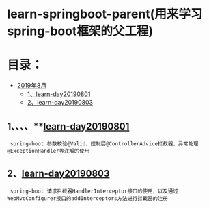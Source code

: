 # learn-springboot-parent(用来学习spring-boot框架的父工程)
目录：
=======
* [2019年8月](#1learn-day20190801)
    * [1、learn-day20190801](#1learn-day20190801) 
    * [2、learn-day20190803](#2learn-day20190803)
## 1、、、、**[learn-day20190801](learn-day20190801)
     spring-boot 参数校验@Valid、控制层@ControllerAdvice拦截器、异常处理@ExceptionHandler等注解的使用
## 2、[learn-day20190803](learn-day20190803)
     spring-boot 请求拦截器HandlerInterceptor接口的使用，以及通过WebMvcConfigurer接口的addInterceptors方法进行拦截器的注册
